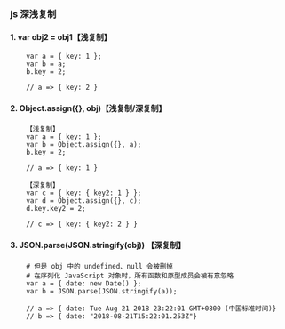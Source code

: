 ### js 深浅复制

#### 1. var obj2 = obj1【浅复制】
		var a = { key: 1 };
		var b = a;
		b.key = 2;

		// a => { key: 2 }

#### 2. Object.assign({}, obj)【浅复制/深复制】
		【浅复制】
		var a = { key: 1 };
		var b = Object.assign({}, a);
		b.key = 2;

		// a => { key: 1 }

		【深复制】
		var c = { key: { key2: 1 } };
		var d = Object.assign({}, c);
		d.key.key2 = 2;

		// c => { key: { key2: 2 } }

#### 3. JSON.parse(JSON.stringify(obj)) 【深复制】
		# 但是 obj 中的 undefined、null 会被删掉
		# 在序列化 JavaScript 对象时，所有函数和原型成员会被有意忽略
		var a = { date: new Date() };
		var b = JSON.parse(JSON.stringify(a));

		// a => { date: Tue Aug 21 2018 23:22:01 GMT+0800 (中国标准时间)}
		// b => { date: "2018-08-21T15:22:01.253Z"}

